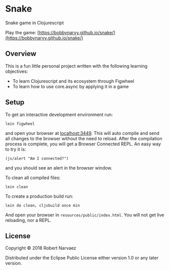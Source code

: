 # Snake

Snake game in Clojurescript

Play the game: [https://bobbynarvy.github.io/snake/](https://bobbynarvy.github.io/snake/)

## Overview

This is a fun little personal project written with the following learning objectives:

- To learn Clojurescript and its ecosystem through Figwheel
- To learn how to use core.async by applying it in a game

## Setup

To get an interactive development environment run:

    lein figwheel

and open your browser at [localhost:3449](http://localhost:3449/).
This will auto compile and send all changes to the browser without the
need to reload. After the compilation process is complete, you will
get a Browser Connected REPL. An easy way to try it is:

    (js/alert "Am I connected?")

and you should see an alert in the browser window.

To clean all compiled files:

    lein clean

To create a production build run:

    lein do clean, cljsbuild once min

And open your browser in `resources/public/index.html`. You will not
get live reloading, nor a REPL. 

## License

Copyright © 2018 Robert Narvaez

Distributed under the Eclipse Public License either version 1.0 or any
later version.